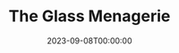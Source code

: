 ---
title: The Glass Menagerie
date: 2023-09-08T00:00:00
opening_date: 1966-01-07
closing_date: 1966-01-18
layout: productions
program:
Theatre: Theatre Jacksonville
Venue: Little Theatre
cast:
- The Mother: Julie Haydon
- The Son: Michael Hall
- Her Daughter: Ronnie Rosebaum
- The Gentleman Caller: Jerry Allen
crew:
- Director: George Ballis
- Production Designer: Larry Riddle
- Stage Manager: Thelma Baker
- Assistant Stage Manager: Terry McIntyre
- Lighting: Peggy Miller
- Make-up:
  - Mrs. Sidney Backer
  - Doris Thornhill
- Costumes:
  - Gwen Nearhoof
  - Marhta Gilliat
- Properties:
  - Ellen Black
  - Gladys Dale
  - Joanna Coburn
  - Carolyn Lieder
  - Esther Barnes
- Sound:
  - Dave Kent
  - Marshall Grauer
- Set Crew:
  - Bob Agnew
  - Marshall Grauer
  - Sid Backer
  - Gwyda Agnew
  - Annette Grauer
  - Gladys Witten
  - David Witten
  - Gladys Dale
  - Sherri Baker
  - Tootsie Backer
  - Hal Nearhoof
  - Peter Bradford
---